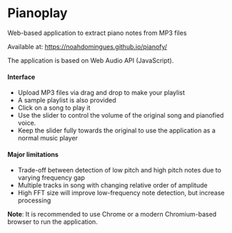# Pianoplay
Web-based application to extract piano notes from MP3 files
  
Available at: https://noahdomingues.github.io/pianofy/
  
The application is based on Web Audio API (JavaScript).
  
#### Interface
- Upload MP3 files via drag and drop to make your playlist
- A sample playlist is also provided
- Click on a song to play it
- Use the slider to control the volume of the original song and pianofied voice.
- Keep the slider fully towards the original to use the application as a normal music player

#### Major limitations
- Trade-off between detection of low pitch and high pitch notes due to varying frequency gap
- Multiple tracks in song with changing relative order of amplitude
- High FFT size will improve low-frequency note detection, but increase processing

**Note**: It is recommended to use Chrome or a modern Chromium-based browser to run the application.
